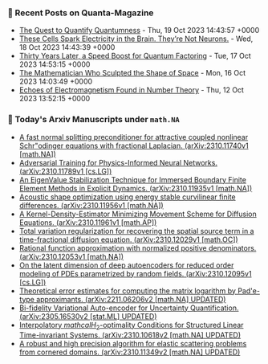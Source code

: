 ### 📝 Recent Posts on Quanta-Magazine
<!-- quanta starts -->
* <a href="https://www.quantamagazine.org/the-quest-to-quantify-quantumness-20231019/">The Quest to Quantify Quantumness</a> - Thu, 19 Oct 2023 14:43:57 +0000
* <a href="https://www.quantamagazine.org/these-cells-spark-electricity-in-the-brain-theyre-not-neurons-20231018/">These Cells Spark Electricity in the Brain. They’re Not Neurons.</a> - Wed, 18 Oct 2023 14:43:39 +0000
* <a href="https://www.quantamagazine.org/thirty-years-later-a-speed-boost-for-quantum-factoring-20231017/">Thirty Years Later, a Speed Boost for Quantum Factoring</a> - Tue, 17 Oct 2023 14:53:15 +0000
* <a href="https://www.quantamagazine.org/the-mathematician-who-shaped-string-theory-20231016/">The Mathematician Who Sculpted the Shape of Space</a> - Mon, 16 Oct 2023 14:03:49 +0000
* <a href="https://www.quantamagazine.org/echoes-of-electromagnetism-found-in-number-theory-20231012/">Echoes of Electromagnetism Found in Number Theory</a> - Thu, 12 Oct 2023 13:52:15 +0000
<!-- quanta ends -->
### 📝 Today's Arxiv Manuscripts under ``math.NA``
<!-- arxiv-math-na starts -->
* <a href="http://arxiv.org/abs/2310.11740">A fast normal splitting preconditioner for attractive coupled nonlinear Schr"odinger equations with fractional Laplacian. (arXiv:2310.11740v1 [math.NA])</a>
* <a href="http://arxiv.org/abs/2310.11789">Adversarial Training for Physics-Informed Neural Networks. (arXiv:2310.11789v1 [cs.LG])</a>
* <a href="http://arxiv.org/abs/2310.11935">An EigenValue Stabilization Technique for Immersed Boundary Finite Element Methods in Explicit Dynamics. (arXiv:2310.11935v1 [math.NA])</a>
* <a href="http://arxiv.org/abs/2310.11956">Acoustic shape optimization using energy stable curvilinear finite differences. (arXiv:2310.11956v1 [math.NA])</a>
* <a href="http://arxiv.org/abs/2310.11961">A Kernel-Density-Estimator Minimizing Movement Scheme for Diffusion Equations. (arXiv:2310.11961v1 [math.AP])</a>
* <a href="http://arxiv.org/abs/2310.12029">Total variation regularization for recovering the spatial source term in a time-fractional diffusion equation. (arXiv:2310.12029v1 [math.OC])</a>
* <a href="http://arxiv.org/abs/2310.12053">Rational function approximation with normalized positive denominators. (arXiv:2310.12053v1 [math.NA])</a>
* <a href="http://arxiv.org/abs/2310.12095">On the latent dimension of deep autoencoders for reduced order modeling of PDEs parametrized by random fields. (arXiv:2310.12095v1 [cs.LG])</a>
* <a href="http://arxiv.org/abs/2211.06206">Theoretical error estimates for computing the matrix logarithm by Pad'e-type approximants. (arXiv:2211.06206v2 [math.NA] UPDATED)</a>
* <a href="http://arxiv.org/abs/2305.16530">Bi-fidelity Variational Auto-encoder for Uncertainty Quantification. (arXiv:2305.16530v2 [stat.ML] UPDATED)</a>
* <a href="http://arxiv.org/abs/2310.10618">Interpolatory $mathcal{H}_2$-optimality Conditions for Structured Linear Time-invariant Systems. (arXiv:2310.10618v2 [math.NA] UPDATED)</a>
* <a href="http://arxiv.org/abs/2310.11349">A robust and high precision algorithm for elastic scattering problems from cornered domains. (arXiv:2310.11349v2 [math.NA] UPDATED)</a>
<!-- arxiv-math-na ends -->
